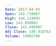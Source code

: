 ```yaml
---
Date: 2017-04-03
Open: 143.710007
High: 144.119995
Low: 143.050003
Close: 143.699997
Adj Close: 140.918762
Volume: 19985700
---
```

